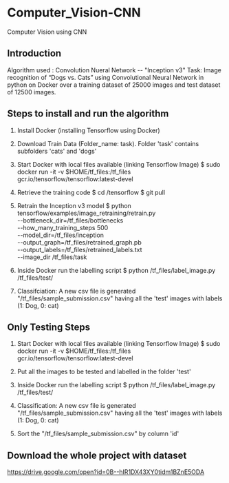 # Computer_Vision-CNN
Computer Vision using CNN

## Introduction
Algorithm used : Convolution Nueral Network -- "Inception v3"
Task: Image recognition of “Dogs vs. Cats” using Convolutional Neural Network in python on Docker over a training dataset of 25000 images and test dataset of 12500 images.
## Steps to install and run the algorithm

1. Install Docker (installing Tensorflow using Docker)
2. Download Train Data (Folder_name: task). Folder 'task' contains subfolders 'cats' and 'dogs'
3. Start Docker with local files available (linking Tensorflow Image)
	$ sudo docker run -it -v $HOME/tf_files:/tf_files  gcr.io/tensorflow/tensorflow:latest-devel 

4. Retrieve the training code
	$ cd /tensorflow
	$ git pull

5. Retrain the Inception v3 model
	$ python tensorflow/examples/image_retraining/retrain.py \
	  --bottleneck_dir=/tf_files/bottlenecks \
	  --how_many_training_steps 500 \
	  --model_dir=/tf_files/inception \
	  --output_graph=/tf_files/retrained_graph.pb \
	  --output_labels=/tf_files/retrained_labels.txt \
	  --image_dir /tf_files/task

6. Inside Docker run the labelling script
	$ python /tf_files/label_image.py /tf_files/test/

7. Classifciation: A new csv file is generated "/tf_files/sample_submission.csv" having all the 'test' images with labels (1: Dog, 0: cat)

## Only Testing Steps

1. Start Docker with local files available (linking Tensorflow Image)
	$ sudo docker run -it -v $HOME/tf_files:/tf_files  gcr.io/tensorflow/tensorflow:latest-devel 

2. Put all the images to be tested and labelled in the folder 'test'

3. Inside Docker run the labelling script
	$ python /tf_files/label_image.py /tf_files/test/

4. Classification: A new csv file is generated "/tf_files/sample_submission.csv" having all the 'test' images with labels (1: Dog, 0: cat)
5. Sort the "/tf_files/sample_submission.csv" by column 'id'

## Download the whole project with dataset

https://drive.google.com/open?id=0B--hIR1DX43XY0tidm1BZnE5ODA
